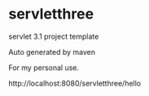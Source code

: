 # servletthree

servlet 3.1 project template

Auto generated by maven

For my personal use.

http://localhost:8080/servletthree/hello
